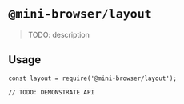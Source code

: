 # `@mini-browser/layout`

> TODO: description

## Usage

```
const layout = require('@mini-browser/layout');

// TODO: DEMONSTRATE API
```
